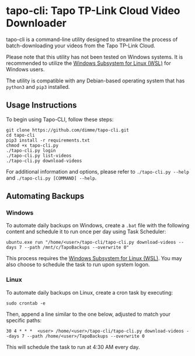 # tapo-cli: Tapo TP-Link Cloud Video Downloader

tapo-cli is a command-line utility designed to streamline the process of batch-downloading your videos from the Tapo TP-Link Cloud.

Please note that this utility has not been tested on Windows systems. It is recommended to utilize the [Windows Subsystem for Linux (WSL)](https://learn.microsoft.com/en-us/windows/wsl/install) for Windows users.

The utility is compatible with any Debian-based operating system that has `python3` and `pip3` installed.

## Usage Instructions
To begin using Tapo-CLI, follow these steps:

```
git clone https://github.com/dimme/tapo-cli.git
cd tapo-cli
pip3 install -r requirements.txt
chmod +x tapo-cli.py
./tapo-cli.py login
./tapo-cli.py list-videos
./tapo-cli.py download-videos
```

For additional information and options, please refer to `./tapo-cli.py --help` and `./tapo-cli.py [COMMAND] --help`.

## Automating Backups
### Windows
To automate daily backups on Windows, create a `.bat` file with the following content and schedule it to run once per day using Task Scheduler:

```
ubuntu.exe run "/home/<user>/tapo-cli/tapo-cli.py download-videos --days 7 --path /mnt/c/TapoBackups --overwrite 0"
```

This process requires the [Windows Subsystem for Linux (WSL)](https://learn.microsoft.com/en-us/windows/wsl/install). You may also choose to schedule the task to run upon system logon.

### Linux
To automate daily backups on Linux, create a cron task by executing:

```
sudo crontab -e
```

Then, append a line similar to the one below, adjusted to match your specific paths:

```
30 4 * * *  <user> /home/<user>/tapo-cli/tapo-cli.py download-videos --days 7 --path /home/<user>/TapoBackups --overwrite 0
```

This will schedule the task to run at 4:30 AM every day.
